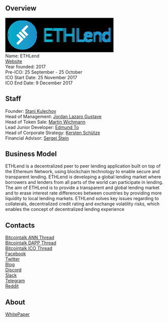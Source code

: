 ## Overview
![logo](../projects/logo/ethlend.jpg)  
Name: ETHLend  
[Website](https://about.ethlend.io/)  
Year founded: 2017   
Pre-ICO: 25 September - 25 October  
ICO Start Date: 25 November 2017  
ICO End Date: 9 December 2017
## Staff
Founder: [Stani Kulechov](../people/stani_kulechov.md)  
Head of Management: [Jordan Lazaro Gustave](../people/jordan_gustave.md)  
Head of Token Sale: [Martin Wichmann](../people/martin_wichmann.md)  
Lead Junior Developer: [Edmund To](../people/edmund_to.md)  
Head of Corporate Strategy: [Kersten Schütze](../people/kersten_schutze.md)  
Financial Advisor: [Sergej Stein](../people/sergej_stein.md)   
## Business Model
ETHLend is a decentralized peer to peer lending application built on top of the Ethereum Network, using blockchain technology to enable secure and transparent lending.
ETHLend is developing a global lending market where borrowers and lenders from all parts of the world can participate in lending. The aim of ETHLend is to provide a transparent and global lending market and to erase interest rate differences between countries by providing more liquidity to local lending markets. ETHLend solves key issues regarding to collaterals, decentralized credit rating and exchange volatility risks, which enables the concept of decentralized lending experience
## Contacts
[Bitcointalk ANN Thread](https://bitcointalk.org/index.php?topic=2078686.0)   
[Bitcointalk DAPP Thread](https://bitcointalk.org/index.php?topic=2013399)  
[Bitcointalk ICO Thread](https://bitcointalk.org/index.php?topic=2090735.0)  
[Facebook](https://www.facebook.com/ETHLend/)   
[Twitter](https://twitter.com/ethlend1)  
[Blog](https://about.ethlend.io/blog/)    
[Discord](https://discordapp.com/invite/gcc7vpa)  
[Slack](https://ethlend.slack.com/join/shared_invite/MjAzMTM0MzEyNzA3LTE0OTg0MDk0NDItOGY0MTlkMTlmZA)  
[Telegram](https://t.me/ETHLend)  
[Reddit](https://www.reddit.com/r/ETHLend/)  
## About
[WhitePaper](https://github.com/ETHLend/Documentation/blob/master/ETHLendWhitePaper.md)  
